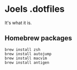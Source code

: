 # Joels .dotfiles

It's what it is.

## Homebrew packages

```
brew install zsh
brew install autojump
brew install macvim
brew install antigen
```
